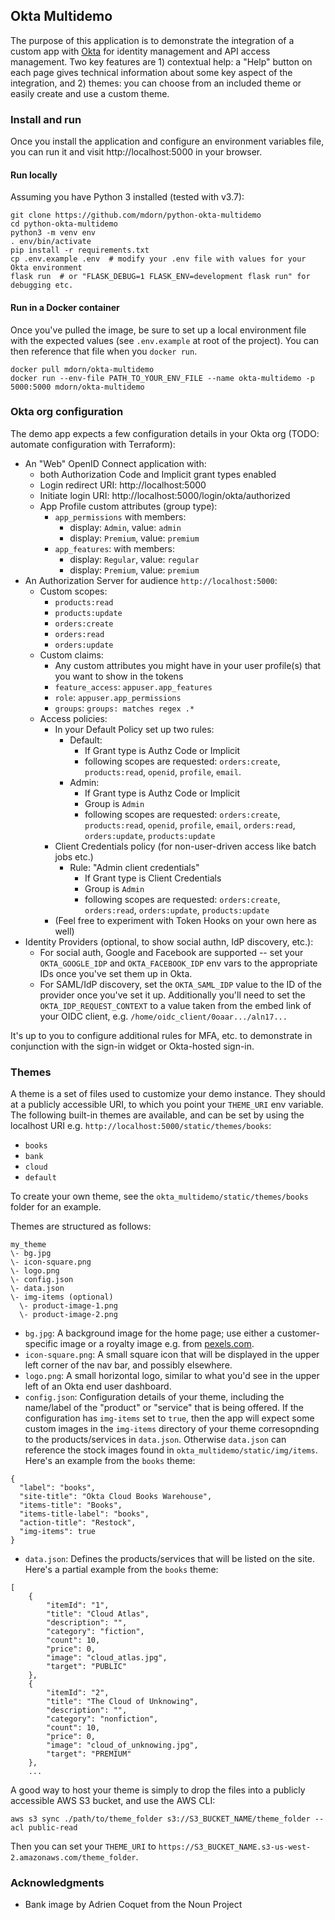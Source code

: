 ## Okta Multidemo

The purpose of this application is to demonstrate the integration of a custom app with [Okta](https://www.okta.com/) for identity management and API access management.  Two key features are 1) contextual help: a "Help" button on each page gives technical information about some key aspect of the integration, and 2) themes: you can choose from an included theme or easily create and use a custom theme.

### Install and run

Once you install the application and configure an environment variables file, you can run it and visit http://localhost:5000 in your browser.

#### Run locally

Assuming you have Python 3 installed (tested with v3.7):

```
git clone https://github.com/mdorn/python-okta-multidemo
cd python-okta-multidemo
python3 -m venv env
. env/bin/activate
pip install -r requirements.txt
cp .env.example .env  # modify your .env file with values for your Okta environment
flask run  # or "FLASK_DEBUG=1 FLASK_ENV=development flask run" for debugging etc.
```

#### Run in a Docker container

Once you've pulled the image, be sure to set up a local environment file with the expected values (see `.env.example` at root of the project).  You can then reference that file when you `docker run`.

```
docker pull mdorn/okta-multidemo
docker run --env-file PATH_TO_YOUR_ENV_FILE --name okta-multidemo -p 5000:5000 mdorn/okta-multidemo
```

### Okta org configuration

The demo app expects a few configuration details in your Okta org (TODO: automate configuration with Terraform):

- An "Web" OpenID Connect application with:
  - both Authorization Code and Implicit grant types enabled
  - Login redirect URI: http://localhost:5000
  - Initiate login URI: http://localhost:5000/login/okta/authorized
  - App Profile custom attributes (group type):
    - `app_permissions` with members:
      - display: `Admin`, value: `admin`
      - display: `Premium`, value: `premium`
    - `app_features`: with members:
      - display: `Regular`, value: `regular`
      - display: `Premium`, value: `premium`
- An Authorization Server for audience `http://localhost:5000`:
  - Custom scopes:
    - `products:read`
    - `products:update`
    - `orders:create`
    - `orders:read`
    - `orders:update`
  - Custom claims:
    - Any custom attributes you might have in your user profile(s) that you want to show in the tokens
    - `feature_access`: `appuser.app_features`
    - `role`: `appuser.app_permissions`
    - `groups`: `groups: matches regex .*`
  - Access policies:
    - In your Default Policy set up two rules:
      - Default:
        - If Grant type is Authz Code or Implicit
        - following scopes are requested: `orders:create`, `products:read`, `openid`, `profile`, `email`.
      - Admin:
        - If Grant type is Authz Code or Implicit
        - Group is `Admin`
        - following scopes are requested: `orders:create`, `products:read`, `openid`, `profile`, `email`, `orders:read`, `orders:update`, `products:update`
    - Client Credentials policy (for non-user-driven access like batch jobs etc.)
      - Rule: "Admin client credentials"
        - If Grant type is Client Credentials
        - Group is `Admin`
        - following scopes are requested: `orders:create`, `orders:read`, `orders:update`, `products:update`
    - (Feel free to experiment with Token Hooks on your own here as well)
- Identity Providers (optional, to show social authn, IdP discovery, etc.):
  - For social auth, Google and Facebook are supported -- set your `OKTA_GOOGLE_IDP` and `OKTA_FACEBOOK_IDP` env vars to the appropriate IDs once you've set them up in Okta.
  - For SAML/IdP discovery, set the `OKTA_SAML_IDP` value to the ID of the provider once you've set it up.  Additionally you'll need to set the `OKTA_IDP_REQUEST_CONTEXT` to a value taken from the embed link of your OIDC client, e.g. `/home/oidc_client/0oaar.../aln17...`

It's up to you to configure additional rules for MFA, etc. to demonstrate in conjunction with the sign-in widget or Okta-hosted sign-in.

### Themes

A theme is a set of files used to customize your demo instance.  They should at a publicly accessible URI, to which you point your `THEME_URI` env variable.  The following built-in themes are available, and can be set by using the localhost URI e.g. `http://localhost:5000/static/themes/books`:

- `books`
- `bank`
- `cloud`
- `default`

To create your own theme, see the `okta_multidemo/static/themes/books` folder for an example.

Themes are structured as follows:

```
my_theme
\- bg.jpg
\- icon-square.png
\- logo.png
\- config.json
\- data.json
\- img-items (optional)
  \- product-image-1.png
  \- product-image-2.png
```

- `bg.jpg`:  A background image for the home page; use either a customer-specific image or a royalty image e.g. from [pexels.com](https://www.pexels.com/).
 - `icon-square.png`: A small square icon that will be displayed in the upper left corner of the nav bar, and possibly elsewhere.
- `logo.png`: A small horizontal logo, similar to what you'd see in the upper left of an Okta end user dashboard.
- `config.json`: Configuration details of your theme, including the name/label of the "product" or "service" that is being offered.  If the configuration has `img-items` set to `true`, then the app will expect some custom images in the `img-items` directory of your theme corresopnding to the products/services in `data.json`.  Otherwise `data.json` can reference the stock images found in `okta_multidemo/static/img/items`.  Here's an example from the `books` theme:
```
{
  "label": "books",
  "site-title": "Okta Cloud Books Warehouse",
  "items-title": "Books",
  "items-title-label": "books",
  "action-title": "Restock",
  "img-items": true
}
```
- `data.json`: Defines the products/services that will be listed on the site.  Here's a partial example from the `books` theme:
```
[
    {
        "itemId": "1",
        "title": "Cloud Atlas",
        "description": "",
        "category": "fiction",
        "count": 10,
        "price": 0,
        "image": "cloud_atlas.jpg",
        "target": "PUBLIC"
    },
    {
        "itemId": "2",
        "title": "The Cloud of Unknowing",
        "description": "",
        "category": "nonfiction",
        "count": 10,
        "price": 0,
        "image": "cloud_of_unknowing.jpg",
        "target": "PREMIUM"
    },
    ...
```

A good way to host your theme is simply to drop the files into a publicly accessible AWS S3 bucket, and use the AWS CLI:

    aws s3 sync ./path/to/theme_folder s3://S3_BUCKET_NAME/theme_folder --acl public-read

Then you can set your `THEME_URI` to `https://S3_BUCKET_NAME.s3-us-west-2.amazonaws.com/theme_folder`.

### Acknowledgments

- Bank image by Adrien Coquet from the Noun Project
